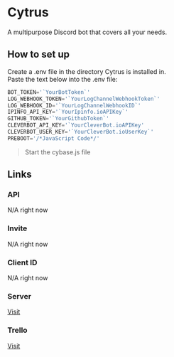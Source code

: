 # Cytrus
A multipurpose Discord bot that covers all your needs.

## How to set up
Create a .env file in the directory Cytrus is installed in.  
Paste the text below into the .env file:  
```js
BOT_TOKEN='`YourBotToken`'
LOG_WEBHOOK_TOKEN='`YourLogChannelWebhookToken`'
LOG_WEBHOOK_ID='`YourLogChannelWebhookID`'
IPINFO_API_KEY='`YourIpinfo.ioAPIKey`'
GITHUB_TOKEN='`YourGithubToken`'
CLEVERBOT_API_KEY='`YourCleverBot.ioAPIKey'
CLEVERBOT_USER_KEY='`YourCleverBot.ioUserKey`'
PREBOOT='/*JavaScript Code*/'
```
> Start the cybase.js file  

## Links
### API
N/A right now
​
### Invite
N/A right now
​
### Client ID
N/A right now
​
### Server
[Visit](https://discord.gg/BfpMgXs)

### Trello
[Visit](https://trello.com/b/5eQYiKLQ)
